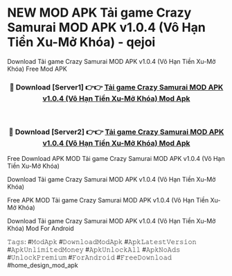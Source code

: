 # NEW MOD APK Tải game Crazy Samurai MOD APK v1.0.4 (Vô Hạn Tiền Xu-Mở Khóa) - qejoi
Download Tải game Crazy Samurai MOD APK v1.0.4 (Vô Hạn Tiền Xu-Mở Khóa) Free Mod APK

<div align="center">
<h3>🔴 Download [Server1] 👉👉 <a href="https://apk-comot.site?title=Tải_game_Crazy_Samurai_MOD_APK_v1.0.4_(Vô_Hạn_Tiền_Xu-Mở_Khóa)">Tải game Crazy Samurai MOD APK v1.0.4 (Vô Hạn Tiền Xu-Mở Khóa) Mod Apk</a></h3><br>

<h3>🔴 Download [Server2] 👉👉 <a href="https://apk-comot.site?title=Tải_game_Crazy_Samurai_MOD_APK_v1.0.4_(Vô_Hạn_Tiền_Xu-Mở_Khóa)">Tải game Crazy Samurai MOD APK v1.0.4 (Vô Hạn Tiền Xu-Mở Khóa) Mod Apk</a></h3>
</div>


Free Download APK MOD Tải game Crazy Samurai MOD APK v1.0.4 (Vô Hạn Tiền Xu-Mở Khóa)

Download Tải game Crazy Samurai MOD APK v1.0.4 (Vô Hạn Tiền Xu-Mở Khóa) 

Free APK MOD Tải game Crazy Samurai MOD APK v1.0.4 (Vô Hạn Tiền Xu-Mở Khóa) 

Download Tải game Crazy Samurai MOD APK v1.0.4 (Vô Hạn Tiền Xu-Mở Khóa) Mod For Android

𝚃𝚊𝚐𝚜: #𝙼𝚘𝚍𝙰𝚙𝚔 #𝙳𝚘𝚠𝚗𝚕𝚘𝚊𝚍𝙼𝚘𝚍𝙰𝚙𝚔 #𝙰𝚙𝚔𝙻𝚊𝚝𝚎𝚜𝚝𝚅𝚎𝚛𝚜𝚒𝚘𝚗 #𝙰𝚙𝚔𝚄𝚗𝚕𝚒𝚖𝚒𝚝𝚎𝚍𝙼𝚘𝚗𝚎𝚢 #𝙰𝚙𝚔𝚄𝚗𝚕𝚘𝚌𝚔𝙰𝚕𝚕 #𝙰𝚙𝚔𝙽𝚘𝙰𝚍𝚜 #𝚄𝚗𝚕𝚘𝚌𝚔𝙿𝚛𝚎𝚖𝚒𝚞𝚖 #𝙵𝚘𝚛𝙰𝚗𝚍𝚛𝚘𝚒𝚍 #𝙵𝚛𝚎𝚎𝙳𝚘𝚠𝚗𝚕𝚘𝚊𝚍 #home_design_mod_apk